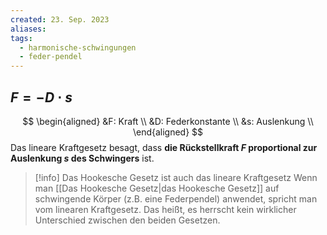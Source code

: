 ```yaml
---
created: 23. Sep. 2023
aliases: 
tags:
  - harmonische-schwingungen
  - feder-pendel
---
```

## $F = -D \cdot s$
$$
\begin{aligned}
&F: Kraft \\
&D: Federkonstante \\
&s: Auslenkung \\
\end{aligned}
$$
Das lineare Kraftgesetz besagt, dass **die Rückstellkraft $F$ proportional zur Auslenkung $s$ des Schwingers** ist.

> [!info] Das Hookesche Gesetz ist auch das lineare Kraftgesetz
> Wenn man [[Das Hookesche Gesetz|das Hookesche Gesetz]] auf schwingende Körper (z.B. eine Federpendel) anwendet, spricht man vom linearen Kraftgesetz.
> Das heißt, es herrscht kein wirklicher Unterschied zwischen den beiden Gesetzen.